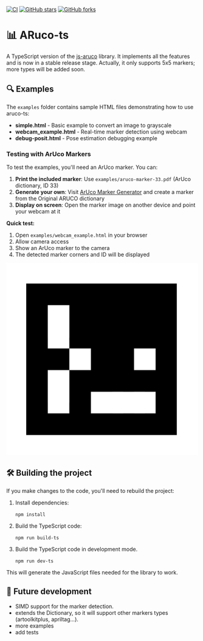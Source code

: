 [![CI](https://github.com/kalwalt/ARuco-ts/actions/workflows/ci.yml/badge.svg)](https://github.com/kalwalt/ARuco-ts/actions/workflows/ci.yml) [![GitHub stars](https://img.shields.io/github/stars/kalwalt/ARuco-ts)](https://github.com/kalwalt/ARuco-ts/stargazers) [![GitHub forks](https://img.shields.io/github/forks/kalwalt/ARuco-ts)](https://github.com/kalwalt/ARuco-ts/network)

# 📊 ARuco-ts

A TypeScript version of the [js-aruco](https://github.com/jcmellado/js-aruco) library. It implements all the features and is now in a stable release stage.
Actually, it only supports 5x5 markers; more types will be added soon.

## 🔍 Examples

The `examples` folder contains sample HTML files demonstrating how to use aruco-ts:

- **simple.html** - Basic example to convert an image to grayscale
- **webcam_example.html** - Real-time marker detection using webcam
- **debug-posit.html** - Pose estimation debugging example

### Testing with ArUco Markers

To test the examples, you'll need an ArUco marker. You can:

1. **Print the included marker**: Use `examples/aruco-marker-33.pdf` (ArUco dictionary, ID 33)
2. **Generate your own**: Visit [ArUco Marker Generator](https://chev.me/arucogen/) and create a marker from the Original ARUCO dictionary
3. **Display on screen**: Open the marker image on another device and point your webcam at it

**Quick test:**

1. Open `examples/webcam_example.html` in your browser
2. Allow camera access
3. Show an ArUco marker to the camera
4. The detected marker corners and ID will be displayed

![ArUco Marker Example](examples/aruco-marker-33.png)

## 🛠️ Building the project

If you make changes to the code, you'll need to rebuild the project:

1. Install dependencies:

   ```
   npm install
   ```

2. Build the TypeScript code:

   ```
   npm run build-ts
   ```

3. Build the TypeScript code in development mode.
   ```
   npm run dev-ts
   ```

This will generate the JavaScript files needed for the library to work.

## 🚀 Future development

- SIMD support for the marker detection.
- extends the Dictionary, so it will support other markers types (artoolkitplus, apriltag...).
- more examples
- add tests
